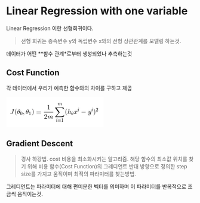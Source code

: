 Linear Regression with one variable
===

 Linear Regression 이란 선형회귀이다.

> 선형 회귀는 종속변수 y와 독립변수 x와의 선형 상관관계를 모델링 하는것.

데이터가 어떤 **함수 관계*로부터 생성되었나 추측하는것

Cost Function
---

각 데이터에서 우리가 예측한 함수와의 차이를 구하고 제곱

![unowned](/ML/image/costFunc.png)

Gradient Descent
---

> 경사 하강법. cost 비용을 최소화시키는 알고리즘. 해당 함수의 최소값 위치를 찾기 위해 비용 함수(Cost Function)의 그레디언트 반대 방향으로 정의한 step size를 가지고 움직이며 최적의 파라미터를 찾는방법. 

그레디언트는 파라미터에 대해 편미분한 벡터를 의미하며 이 파라미터를 반복적으로 조금씩 움직이는것. 


